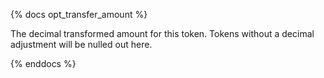 {% docs opt_transfer_amount %}

The decimal transformed amount for this token. Tokens without a decimal adjustment will be nulled out here. 

{% enddocs %}